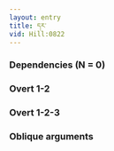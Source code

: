 ```yaml
---
layout: entry
title: དར་
vid: Hill:0822
---
```

### Dependencies (N = 0)


### Overt 1-2


### Overt 1-2-3


### Oblique arguments
